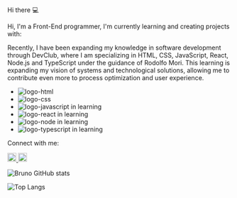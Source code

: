 Hi there :computer:

Hi, I'm a Front-End programmer, I'm currently learning and creating projects with:

Recently, I have been expanding my knowledge in software development through DevClub, where I am specializing in HTML, CSS, JavaScript, React, Node.js and TypeScript under the guidance of Rodolfo Mori. This learning is expanding my vision of systems and technological solutions, allowing me to contribute even more to process optimization and user experience.


- <img src="https://img.shields.io/badge/HTML5-E34F26?style=for-the-badge&logo=html5&logoColor=white" alt="logo-html" />
- <img src="https://img.shields.io/badge/CSS3-1572B6?style=for-the-badge&logo=css3&logoColor=white" alt="logo-css" />
- <img src="https://img.shields.io/badge/JavaScript-F7DF1E?style=for-the-badge&logo=javascript&logoColor=black" alt="logo-javascript" /> in learning
- <img src="https://img.shields.io/badge/React-20232A?style=for-the-badge&logo=react&logoColor=61DAFB" alt="logo-react" /> in learning
- <img src="https://img.shields.io/badge/Node.js-43853D?style=for-the-badge&logo=node.js&logoColor=white" alt="logo-node" /> in learning
- <img src="https://img.shields.io/badge/TypeScript-007ACC?style=for-the-badge&logo=typescript&logoColor=white" alt="logo-typescript" /> in learning

Connect with me:

<a href="https://www.instagram.com/eng.brunoalvarenga" target="_blank"><img src="https://cdn-icons-png.flaticon.com/128/3536/3536479.png" height="20" width="20" /> 
</a>
<a href="https://www.linkedin.com/in/brunoaasilva/" target="_blank"><img src="https://cdn-icons-png.flaticon.com/128/61/61109.png" alt="logo-linkedin" height="20" width="20" /> 
</a>


![Bruno GitHub stats](https://github-readme-stats.vercel.app/api?username=brunoaaraujo&show_icons=true&theme=dracula)

![Top Langs](https://github-readme-stats.vercel.app/api/top-langs/?username=brunoaaraujo&layout=compact&theme=dracula)
